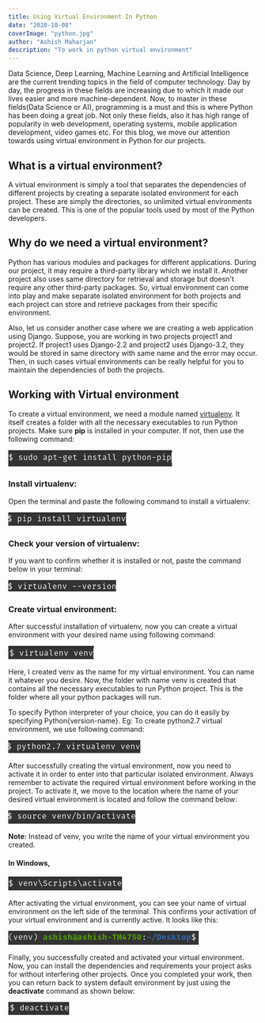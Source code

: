 ```yaml
---
title: Using Virtual Environment In Python
date: "2020-10-08"
coverImage: "python.jpg"
author: "Ashish Maharjan"
description: "To work in python virtual environment"
---
```


Data Science, Deep Learning, Machine Learning and Artificial Intelligence are the current trending topics in the field of computer technology. Day by day, the progress in these fields are increasing due to which it made our lives easier and more machine-dependent. Now, to master in these fields(Data Science or AI), programming is a must and this is where Python has been doing a great job. Not only these fields, also it has high range of popularity in web development, operating systems, mobile application development, video games etc. For this blog, we move our attention towards using virtual environment in Python for our projects.

## What is a virtual environment?

A virtual environment is simply a tool that separates the dependencies of different projects by creating a separate isolated environment for each project. These are simply the directories, so unlimited virtual environments can be created. This is one of the popular tools used by most of the Python developers.

## Why do we need a virtual environment?

Python has various modules and packages for different applications. During our project, it may require a third-party library which we install it. Another project also uses same directory for retrieval and storage but doesn't require any other third-party packages. So, virtual environment can come into play and make separate isolated environment for both projects and each project can store and retrieve packages from their specific environment.

Also, let us consider another case where we are creating a web application using Django. Suppose, you are working in two projects project1 and project2. If project1 uses Django-2.2 and project2 uses Django-3.2, they would be stored in same directory with same name and the error may occur. Then, in such cases virtual environments can be really helpful for you to maintain the dependencies of both the projects.

## Working with Virtual environment

To create a virtual environment, we need a module named [virtualenv](https://pypi.org/project/virtualenv/). It itself creates a folder with all the necessary executables to run Python projects. Make sure **pip** is installed in your computer. If not, then use the following command:

<img src="pip.png" alt="Pip" /><br>

### Install virtualenv:

Open the terminal and paste the following command to install a virtualenv:

<img src="install.png" alt="Install" /><br>

### Check your version of virtualenv:

If you want to confirm whether it is installed or not, paste the command below in your terminal:

<img src="check.png" alt="Check" /><br>

### Create virtual environment:

After successful installation of virtualenv, now you can create a virtual environment with your desired name using following command:

<img src="name.png" alt="Check" /><br>

Here, I created venv as the name for my virtual environment. You can name it whatever you desire. Now, the folder with name venv is created that contains all the necessary executables to run Python project. This is the folder where all your python packages will run.

To specify Python interpreter of your choice, you can do it easily by specifying Python{version-name}.
Eg: To create python2.7 virtual environment, we use following command:

<img src="version.png" alt="Version" /><br>

After successfully creating the virtual environment, now you need to activate it in order to enter into that particular isolated environment. Always remember to activate the required virtual environment before working in the project. To activate it, we move to the location where the name of your desired virtual environment is located and follow the command below:

<img src="activate.png" alt="Activate" /><br>

**Note:** Instead of venv, you write the name of your virtual environment you created.<br>

#### In Windows,

<img src="windows.png" alt="Windows" /><br>

After activating the virtual environment, you can see your name of virtual environment on the left side of the terminal. This confirms your activation of your virtual environment and is currently active. It looks like this:

<img src="activated.png" alt="Activated" /><br>

Finally, you successfully created and activated your virtual environment. Now, you can install the dependencies and requirements your project asks for without interfering other projects.
Once you completed your work, then you can return back to system default environment by just using the **deactivate** command as shown below:

<img src="deactivate.png" alt="Deactivate" />

